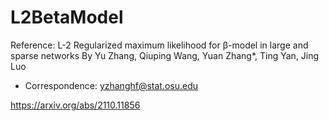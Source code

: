 # L2BetaModel

Reference:
L-2 Regularized maximum likelihood for β-model in large and sparse networks
By Yu Zhang, Qiuping Wang, Yuan Zhang*, Ting Yan, Jing Luo
* Correspondence: yzhanghf@stat.osu.edu

https://arxiv.org/abs/2110.11856
